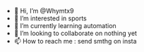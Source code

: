 - 👋 Hi, I’m @Whymtx9
- 👀 I’m interested in sports
- 🌱 I’m currently learning automation
- 💞️ I’m looking to collaborate on nothing yet
- 📫 How to reach me : send smthg on insta

<!---
Whymtx9/Whymtx9 is a ✨ special ✨ repository because its `README.md` (this file) appears on your GitHub profile.
You can click the Preview link to take a look at your changes.
--->
